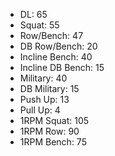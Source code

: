 * DL: 65
*  Squat: 55
*  Row/Bench: 47
*  DB Row/Bench: 20
*  Incline Bench: 40
*  Incline DB Bench: 15
*  Military: 40
*  DB Military: 15
*  Push Up: 13
*  Pull Up: 4
*  1RPM Squat: 105
*  1RPM Row: 90
*  1RPM Bench: 75
